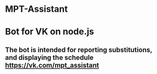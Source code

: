 # MPT-Assistant

# Bot for VK on node.js

## The bot is intended for reporting substitutions, and displaying the schedule https://vk.com/mpt_assistant
